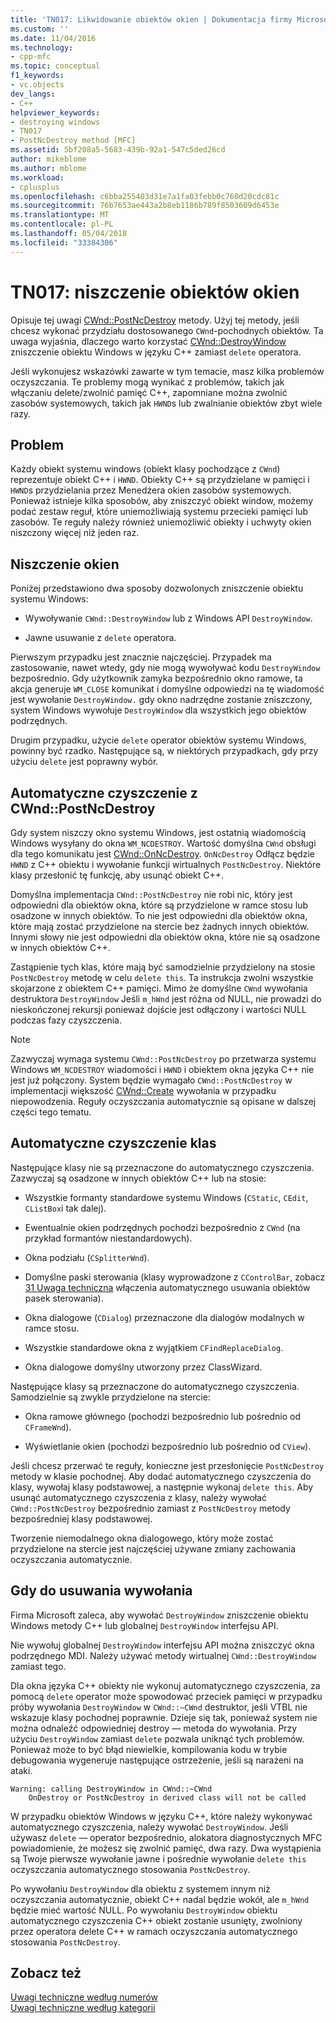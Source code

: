 ```yaml
---
title: 'TN017: Likwidowanie obiektów okien | Dokumentacja firmy Microsoft'
ms.custom: ''
ms.date: 11/04/2016
ms.technology:
- cpp-mfc
ms.topic: conceptual
f1_keywords:
- vc.objects
dev_langs:
- C++
helpviewer_keywords:
- destroying windows
- TN017
- PostNcDestroy method [MFC]
ms.assetid: 5bf208a5-5683-439b-92a1-547c5ded26cd
author: mikeblome
ms.author: mblome
ms.workload:
- cplusplus
ms.openlocfilehash: c6bba255403d31e7a1fa03febb0c760d20cdc81c
ms.sourcegitcommit: 76b7653ae443a2b8eb1186b789f8503609d6453e
ms.translationtype: MT
ms.contentlocale: pl-PL
ms.lasthandoff: 05/04/2018
ms.locfileid: "33384306"
---
```

# <a name="tn017-destroying-window-objects"></a>TN017: niszczenie obiektów okien
Opisuje tej uwagi [CWnd::PostNcDestroy](../mfc/reference/cwnd-class.md#postncdestroy) metody. Użyj tej metody, jeśli chcesz wykonać przydziału dostosowanego `CWnd`-pochodnych obiektów. Ta uwaga wyjaśnia, dlaczego warto korzystać [CWnd::DestroyWindow](../mfc/reference/cwnd-class.md#destroywindow) zniszczenie obiektu Windows w języku C++ zamiast `delete` operatora.  
  
 Jeśli wykonujesz wskazówki zawarte w tym temacie, masz kilka problemów oczyszczania. Te problemy mogą wynikać z problemów, takich jak włączaniu delete/zwolnić pamięć C++, zapomniane można zwolnić zasobów systemowych, takich jak `HWND`s lub zwalnianie obiektów zbyt wiele razy.  
  
## <a name="the-problem"></a>Problem  
 Każdy obiekt systemu windows (obiekt klasy pochodzące z `CWnd`) reprezentuje obiekt C++ i `HWND`. Obiekty C++ są przydzielane w pamięci i `HWND`s przydzielania przez Menedżera okien zasobów systemowych. Ponieważ istnieje kilka sposobów, aby zniszczyć obiekt window, możemy podać zestaw reguł, które uniemożliwiają systemu przecieki pamięci lub zasobów. Te reguły należy również uniemożliwić obiekty i uchwyty okien niszczony więcej niż jeden raz.  
  
## <a name="destroying-windows"></a>Niszczenie okien  
 Poniżej przedstawiono dwa sposoby dozwolonych zniszczenie obiektu systemu Windows:  
  
-   Wywoływanie `CWnd::DestroyWindow` lub z Windows API `DestroyWindow`.  
  
-   Jawne usuwanie z `delete` operatora.  
  
 Pierwszym przypadku jest znacznie najczęściej. Przypadek ma zastosowanie, nawet wtedy, gdy nie mogą wywoływać kodu `DestroyWindow` bezpośrednio. Gdy użytkownik zamyka bezpośrednio okno ramowe, ta akcja generuje `WM_CLOSE` komunikat i domyślne odpowiedzi na tę wiadomość jest wywołanie `DestroyWindow.` gdy okno nadrzędne zostanie zniszczony, system Windows wywołuje `DestroyWindow` dla wszystkich jego obiektów podrzędnych.  
  
 Drugim przypadku, użycie `delete` operator obiektów systemu Windows, powinny być rzadko. Następujące są, w niektórych przypadkach, gdy przy użyciu `delete` jest poprawny wybór.  
  
## <a name="auto-cleanup-with-cwndpostncdestroy"></a>Automatyczne czyszczenie z CWnd::PostNcDestroy  
 Gdy system niszczy okno systemu Windows, jest ostatnią wiadomością Windows wysyłany do okna `WM_NCDESTROY`. Wartość domyślna `CWnd` obsługi dla tego komunikatu jest [CWnd::OnNcDestroy](../mfc/reference/cwnd-class.md#onncdestroy). `OnNcDestroy` Odłącz będzie `HWND` z C++ obiektu i wywołanie funkcji wirtualnych `PostNcDestroy`. Niektóre klasy przesłonić tę funkcję, aby usunąć obiekt C++.  
  
 Domyślna implementacja `CWnd::PostNcDestroy` nie robi nic, który jest odpowiedni dla obiektów okna, które są przydzielone w ramce stosu lub osadzone w innych obiektów. To nie jest odpowiedni dla obiektów okna, które mają zostać przydzielone na stercie bez żadnych innych obiektów. Innymi słowy nie jest odpowiedni dla obiektów okna, które nie są osadzone w innych obiektów C++.  
  
 Zastąpienie tych klas, które mają być samodzielnie przydzielony na stosie `PostNcDestroy` metodę w celu `delete this`. Ta instrukcja zwolni wszystkie skojarzone z obiektem C++ pamięci. Mimo że domyślne `CWnd` wywołania destruktora `DestroyWindow` Jeśli `m_hWnd` jest różna od NULL, nie prowadzi do nieskończonej rekursji ponieważ dojście jest odłączony i wartości NULL podczas fazy czyszczenia.  
  
> [!NOTE]
>  Zazwyczaj wymaga systemu `CWnd::PostNcDestroy` po przetwarza systemu Windows `WM_NCDESTROY` wiadomości i `HWND` i obiektem okna języka C++ nie jest już połączony. System będzie wymagało `CWnd::PostNcDestroy` w implementacji większość [CWnd::Create](../mfc/reference/cwnd-class.md#create) wywołania w przypadku niepowodzenia. Reguły oczyszczania automatycznie są opisane w dalszej części tego tematu.  
  
## <a name="auto-cleanup-classes"></a>Automatyczne czyszczenie klas  
 Następujące klasy nie są przeznaczone do automatycznego czyszczenia. Zazwyczaj są osadzone w innych obiektów C++ lub na stosie:  
  
-   Wszystkie formanty standardowe systemu Windows (`CStatic`, `CEdit`, `CListBox`i tak dalej).  
  
-   Ewentualnie okien podrzędnych pochodzi bezpośrednio z `CWnd` (na przykład formantów niestandardowych).  
  
-   Okna podziału (`CSplitterWnd`).  
  
-   Domyślne paski sterowania (klasy wyprowadzone z `CControlBar`, zobacz [31 Uwaga techniczna](../mfc/tn031-control-bars.md) włączenia automatycznego usuwania obiektów pasek sterowania).  
  
-   Okna dialogowe (`CDialog`) przeznaczone dla dialogów modalnych w ramce stosu.  
  
-   Wszystkie standardowe okna z wyjątkiem `CFindReplaceDialog`.  
  
-   Okna dialogowe domyślny utworzony przez ClassWizard.  
  
 Następujące klasy są przeznaczone do automatycznego czyszczenia. Samodzielnie są zwykle przydzielone na stercie:  
  
-   Okna ramowe głównego (pochodzi bezpośrednio lub pośrednio od `CFrameWnd`).  
  
-   Wyświetlanie okien (pochodzi bezpośrednio lub pośrednio od `CView`).  
  
 Jeśli chcesz przerwać te reguły, konieczne jest przesłonięcie `PostNcDestroy` metody w klasie pochodnej. Aby dodać automatycznego czyszczenia do klasy, wywołaj klasy podstawowej, a następnie wykonaj `delete this`. Aby usunąć automatycznego czyszczenia z klasy, należy wywołać `CWnd::PostNcDestroy` bezpośrednio zamiast z `PostNcDestroy` metody bezpośredniej klasy podstawowej.  
  
 Tworzenie niemodalnego okna dialogowego, który może zostać przydzielone na stercie jest najczęściej używane zmiany zachowania oczyszczania automatycznie.  
  
## <a name="when-to-call-delete"></a>Gdy do usuwania wywołania  
 Firma Microsoft zaleca, aby wywołać `DestroyWindow` zniszczenie obiektu Windows metody C++ lub globalnej `DestroyWindow` interfejsu API.  
  
 Nie wywołuj globalnej `DestroyWindow` interfejsu API można zniszczyć okna podrzędnego MDI. Należy używać metody wirtualnej `CWnd::DestroyWindow` zamiast tego.  
  
 Dla okna języka C++ obiekty nie wykonuj automatycznego czyszczenia, za pomocą `delete` operator może spowodować przeciek pamięci w przypadku próby wywołania `DestroyWindow` w `CWnd::~CWnd` destruktor, jeśli VTBL nie wskazuje klasy pochodnej poprawnie. Dzieje się tak, ponieważ system nie można odnaleźć odpowiedniej destroy — metoda do wywołania. Przy użyciu `DestroyWindow` zamiast `delete` pozwala uniknąć tych problemów. Ponieważ może to być błąd niewielkie, kompilowania kodu w trybie debugowania wygeneruje następujące ostrzeżenie, jeśli są narażeni na ataki.  
  
```  
Warning: calling DestroyWindow in CWnd::~CWnd  
    OnDestroy or PostNcDestroy in derived class will not be called  
```  
  
 W przypadku obiektów Windows w języku C++, które należy wykonywać automatycznego czyszczenia, należy wywołać `DestroyWindow`. Jeśli używasz `delete` — operator bezpośrednio, alokatora diagnostycznych MFC powiadomienie, że możesz się zwolnić pamięć, dwa razy. Dwa wystąpienia są Twoje pierwsze wywołanie jawne i pośrednie wywołanie `delete this` oczyszczania automatycznego stosowania `PostNcDestroy`.  
  
 Po wywołaniu `DestroyWindow` dla obiektu z systemem innym niż oczyszczania automatycznie, obiekt C++ nadal będzie wokół, ale `m_hWnd` będzie mieć wartość NULL. Po wywołaniu `DestroyWindow` obiektu automatycznego czyszczenia C++ obiekt zostanie usunięty, zwolniony przez operatora delete C++ w ramach oczyszczania automatycznego stosowania `PostNcDestroy`.  
  
## <a name="see-also"></a>Zobacz też  
 [Uwagi techniczne według numerów](../mfc/technical-notes-by-number.md)   
 [Uwagi techniczne według kategorii](../mfc/technical-notes-by-category.md)

